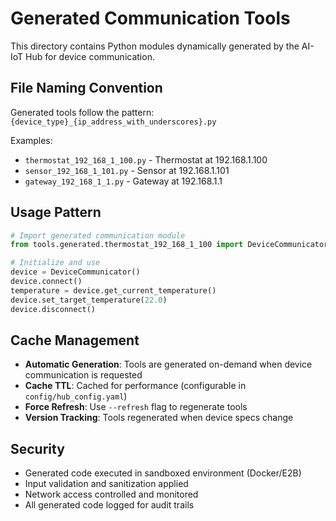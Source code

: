 # Generated Communication Tools

This directory contains Python modules dynamically generated by the AI-IoT Hub for device communication.

## File Naming Convention

Generated tools follow the pattern: `{device_type}_{ip_address_with_underscores}.py`

Examples:
- `thermostat_192_168_1_100.py` - Thermostat at 192.168.1.100
- `sensor_192_168_1_101.py` - Sensor at 192.168.1.101
- `gateway_192_168_1_1.py` - Gateway at 192.168.1.1

## Usage Pattern

```python
# Import generated communication module
from tools.generated.thermostat_192_168_1_100 import DeviceCommunicator

# Initialize and use
device = DeviceCommunicator()
device.connect()
temperature = device.get_current_temperature()
device.set_target_temperature(22.0)
device.disconnect()
```

## Cache Management

- **Automatic Generation**: Tools are generated on-demand when device communication is requested
- **Cache TTL**: Cached for performance (configurable in `config/hub_config.yaml`)
- **Force Refresh**: Use `--refresh` flag to regenerate tools
- **Version Tracking**: Tools regenerated when device specs change

## Security

- Generated code executed in sandboxed environment (Docker/E2B)
- Input validation and sanitization applied
- Network access controlled and monitored
- All generated code logged for audit trails